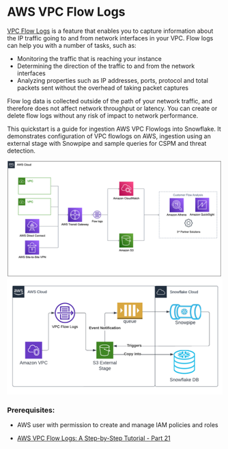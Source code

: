 # AWS VPC Flow Logs
[VPC Flow Logs](https://aws.amazon.com/blogs/networking-and-content-delivery/introducing-vpc-flow-logs-for-aws-transit-gateway/) is a feature that enables you to capture information about the IP traffic going to and from network interfaces in your VPC. Flow logs can help you with a number of tasks, such as:
- Monitoring the traffic that is reaching your instance
- Determining the direction of the traffic to and from the network interfaces
- Analyzing properties such as IP addresses, ports, protocol and total packets sent without the overhead of taking packet captures

Flow log data is collected outside of the path of your network traffic, and therefore does not affect network throughput or latency. You can create or delete flow logs without any risk of impact to network performance.

This quickstart is a guide for ingestion AWS VPC Flowlogs into Snowflake. It demonstrates configuration of VPC flowlogs on AWS, ingestion using an external stage with Snowpipe and sample queries for CSPM and threat detection.

![img.png](../../diagrams/vpc_flow_log_1.png)
![img.png](../../diagrams/vpc_flow_log_2.png)
### Prerequisites:
- AWS user with permission to create and manage IAM policies and roles




- [AWS VPC Flow Logs: A Step-by-Step Tutorial - Part 21](https://youtu.be/2PQIDssp9ts?si=O8eHPzGzOhL94rwK)